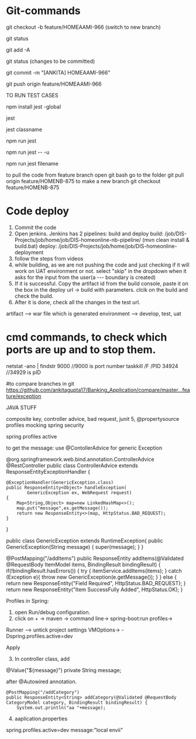 # Git-commands

git checkout -b feature/HOMEAAMI-966
(switch to new branch)

git status

git add -A

git status
(changes to be committed)

git commit -m "[ANKITA] HOMEAAMI-966"

git push origin feature/HOMEAAMI-966


TO RUN TEST CASES

npm install jest -global

jest

jest classname

npm run jest

npm run jest -- -u

npm run jest filename



to pull the code from feature branch
open git bash
go to the folder 
git pull origin feature/HOMENB-875
to make a new branch
git checkout feature/HOMENB-875




# Code deploy
1. Commit the code
2. Open jenkins. Jenkins has 2 pipelines: build and deploy
    build: /job/DIS-Projects/job/home/job/DIS-homeonline-nb-pipeline/   (mvn clean install & build.bat)
    deploy: /job/DIS-Projects/job/home/job/DIS-homeonline-deployment
3. follow the steps from videos
4. while building, as we are not pushing the code and just checking if it will work on UAT environment or not.
   select "skip" in the dropdown when it asks for the input from the user(a --- boundary is created)
5. If it is successful. Copy the artifact id from the build console, paste it on the box in the deploy url -> build with parameters. clcik on the build and check the build.
6. After it is done, check all the changes in the test url. 

artifact --> war file which is generated
environment --> develop, test, uat





# cmd commands, to check which ports are up and to stop them.
netstat -ano | findstr 9000                                 //9000 is port number
taskkill /F /PID 34924                                     //34929 is pID



#to compare branches in git
https://github.com/ankitagupta17/Banking_Application/compare/master...feature/exception


JAVA STUFF

composite key,
controller advice,
bad request,
junit 5,
@propertysource
profiles mocking
spring security



spring profiles active



to get the message:
use @ContollerAdvice for generic Exception

@org.springframework.web.bind.annotation.ControllerAdvice
@RestController
public class ControllerAdvice extends ResponseEntityExceptionHandler {

    @ExceptionHandler(GenericException.class)
    public ResponseEntity<Object> handleException(
            GenericException ex, WebRequest request)
    {
        Map<String,Object> map=new LinkedHashMap<>();
        map.put("message",ex.getMessage());
        return new ResponseEntity<>(map, HttpStatus.BAD_REQUEST);
    }
}


public class GenericException extends RuntimeException{
    public GenericException(String message)
    {
        super(message);
    }
}


@PostMapping("/addItems")
    public ResponseEntity<String> addItems(@Validated @RequestBody ItemModel items, BindingResult bindingResult) {
        if(!bindingResult.hasErrors()) {
            try {
                itemService.addItems(items);
            }
            catch (Exception e){
                throw new GenericException(e.getMessage());
            }
        } else {
            return new ResponseEntity<String>("Field Required", HttpStatus.BAD_REQUEST);
        }
        return new ResponseEntity<String>("Item SuccessFully Added", HttpStatus.OK);
    }




Profiles in Spring:
1. open Run/debug configuration.
2. click on + -> maven -> 
	command line->  spring-boot:run 
	profiles->      

Runner --> untick project settings
VMOptions-> -Dspring.profiles.active=dev

Apply

3. In controller class, add

 @Value("${message}")
    private String message;

after @Autowired annotation.


    @PostMapping("/addCategory")
    public ResponseEntity<String> addCategory(@Validated @RequestBody CategoryModel category, BindingResult bindingResult) {
        System.out.println("aa "+message);

4. aaplication.properties

spring.profiles.active=dev
message:"local envii"


